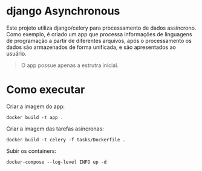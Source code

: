 # django Asynchronous

Este projeto utiliza django/celery para processamento de dados assincrono. 
Como exemplo, é criado um app que processa informações de linguagens de programação a partir de diferentes arquivos, 
após o processamento os dados são armazenados de forma unificada, e são apresentados ao usuário.

> O app possue apenas a estrutra inicial. 

# Como executar

Criar a imagem do app:

```
docker build -t app .
```

Criar a imagem das tarefas asincronas:

```
docker build -t celery -f tasks/Dockerfile .
```

Subir os containers:

```
docker-compose --log-level INFO up -d
```

